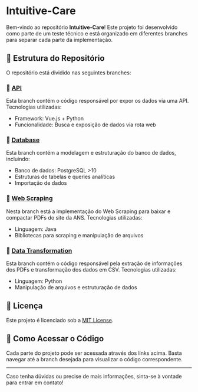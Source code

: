 # Intuitive-Care

Bem-vindo ao repositório **Intuitive-Care**! Este projeto foi desenvolvido como parte de um teste técnico e está organizado em diferentes branches para separar cada parte da implementação.

## 📂 Estrutura do Repositório
O repositório está dividido nas seguintes branches:

### 🔹 [API](https://github.com/gutsgon/Intuitive-Care/tree/api)
Esta branch contém o código responsável por expor os dados via uma API. Tecnologias utilizadas:
- Framework: Vue.js + Python
- Funcionalidade: Busca e exposição de dados via rota web

### 🔹 [Database](https://github.com/gutsgon/Intuitive-Care/tree/database)
Esta branch contém a modelagem e estruturação do banco de dados, incluindo:
- Banco de dados: PostgreSQL >10
- Estruturas de tabelas e queries analíticas
- Importação de dados

### 🔹 [Web Scraping](https://github.com/gutsgon/Intuitive-Care/tree/webscraping)
Nesta branch está a implementação do Web Scraping para baixar e compactar PDFs do site da ANS. Tecnologias utilizadas:
- Linguagem: Java
- Bibliotecas para scraping e manipulação de arquivos

### 🔹 [Data Transformation](https://github.com/gutsgon/Intuitive-Care/tree/data-transformation)
Esta branch contém o código responsável pela extração de informações dos PDFs e transformação dos dados em CSV. Tecnologias utilizadas:
- Linguagem: Python
- Manipulação de arquivos e estruturação de dados

## 📜 Licença
Este projeto é licenciado sob a [MIT License](./LICENSE).

## 🚀 Como Acessar o Código
Cada parte do projeto pode ser acessada através dos links acima. Basta navegar até a branch desejada para visualizar o código correspondente.

---
Caso tenha dúvidas ou precise de mais informações, sinta-se à vontade para entrar em contato!

